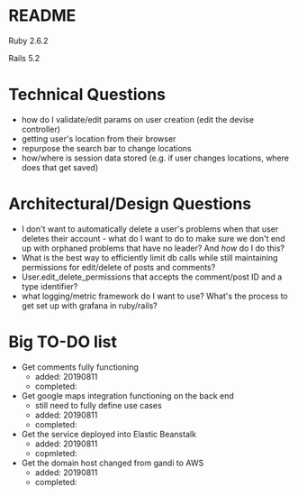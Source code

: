 # README

Ruby 2.6.2

Rails 5.2




# Technical Questions

* how do I validate/edit params on user creation (edit the devise controller)
* getting user's location from their browser
* repurpose the search bar to change locations
* how/where is session data stored (e.g. if user changes locations, where does that get saved)




# Architectural/Design Questions


* I don't want to automatically delete a user's problems when that user deletes their account - what do I want to do to make sure we don't end up with orphaned problems that have no leader? And *how* do I do this?
* What is the best way to efficiently limit db calls while still maintaining permissions for edit/delete of posts and comments?
* User.edit_delete_permissions that accepts the comment/post ID and a type identifier?
* what logging/metric framework do I want to use? What's the process to get set up with grafana in ruby/rails?



# Big TO-DO list

* Get comments fully functioning
  * added: 20190811
  * completed: 
* Get google maps integration functioning on the back end
  * still need to fully define use cases
  * added: 20190811
  * completed: 
* Get the service deployed into Elastic Beanstalk
  * added: 20190811
  * copmleted:
* Get the domain host changed from gandi to AWS
  * added: 20190811
  * completed: 
